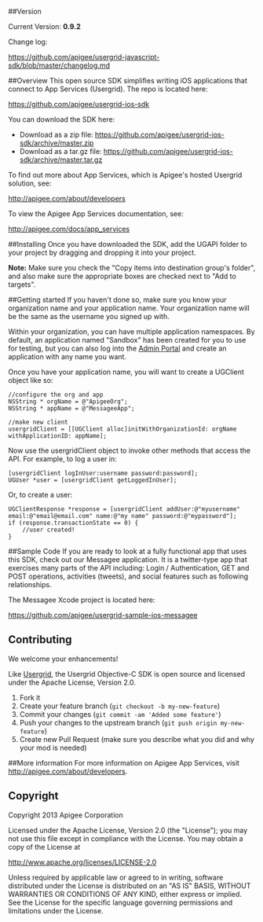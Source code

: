 ##Version

Current Version: **0.9.2**

Change log:

<https://github.com/apigee/usergrid-javascript-sdk/blob/master/changelog.md>


##Overview
This open source SDK simplifies writing iOS applications that connect to App Services (Usergrid). The repo is located here:

<https://github.com/apigee/usergrid-ios-sdk>

You can download the SDK here:

* Download as a zip file: <https://github.com/apigee/usergrid-ios-sdk/archive/master.zip>
* Download as a tar.gz file: <https://github.com/apigee/usergrid-ios-sdk/archive/master.tar.gz>


To find out more about App Services, which is Apigee's hosted Usergrid solution, see:

<http://apigee.com/about/developers>

To view the Apigee App Services documentation, see:

<http://apigee.com/docs/app_services>


##Installing
Once you have downloaded the SDK, add the UGAPI folder to your project by dragging and dropping it into your project. 

**Note:** Make sure you check the "Copy items into destination group's folder", and also make sure the appropriate boxes are checked next to "Add to targets".


##Getting started
If you haven't done so, make sure you know your organization name and your application name. Your organization name will be the same as the username you signed up with.  

Within your organization, you can have multiple application namespaces.  By default, an application named "Sandbox" has been created for you to use for testing, but you can also log into the [Admin Portal](http://apigee.com/usergrid) and create an application with any name you want.

Once you have your application name, you will want to create a UGClient object like so: 

	//configure the org and app
	NSString * orgName = @"ApigeeOrg";
	NSString * appName = @"MessageeApp";

	//make new client
	usergridClient = [[UGClient alloc]initWithOrganizationId: orgName withApplicationID: appName];

Now use the usergridClient object to invoke other methods that access the API.  For example, to log a user in:

	[usergridClient logInUser:username password:password];
	UGUser *user = [usergridClient getLoggedInUser];

Or, to create a user:

	UGClientResponse *response = [usergridClient addUser:@"myusername" email:@"email@email.com" name:@"my name" password:@"mypassword"];
    if (response.transactionState == 0) {
    	//user created!
    } 


##Sample Code
If you are ready to look at a fully functional app that uses this SDK, check out our Messagee application.  It is a twitter-type app that exercises many parts of the API including: Login / Authentication, GET and POST operations, activities (tweets), and social features such as following relationships. 

The Messagee Xcode project is located here:

<https://github.com/apigee/usergrid-sample-ios-messagee>


## Contributing
We welcome your enhancements!

Like [Usergrid](https://github.com/apigee/usergrid-node-module), the Usergrid Objective-C SDK is open source and licensed under the Apache License, Version 2.0.

1. Fork it
2. Create your feature branch (`git checkout -b my-new-feature`)
3. Commit your changes (`git commit -am 'Added some feature'`)
4. Push your changes to the upstream branch (`git push origin my-new-feature`)
5. Create new Pull Request (make sure you describe what you did and why your mod is needed)

##More information
For more information on Apigee App Services, visit <http://apigee.com/about/developers>.


## Copyright
Copyright 2013 Apigee Corporation

Licensed under the Apache License, Version 2.0 (the "License");
you may not use this file except in compliance with the License.
You may obtain a copy of the License at

<http://www.apache.org/licenses/LICENSE-2.0>

Unless required by applicable law or agreed to in writing, software
distributed under the License is distributed on an "AS IS" BASIS,
WITHOUT WARRANTIES OR CONDITIONS OF ANY KIND, either express or implied.
See the License for the specific language governing permissions and
limitations under the License.
